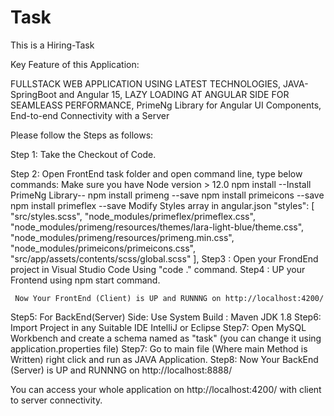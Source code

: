 # Task
This is a Hiring-Task


Key Feature of this Application:

FULLSTACK WEB APPLICATION USING LATEST TECHNOLOGIES, 
JAVA-SpringBoot and Angular 15,
LAZY LOADING AT ANGULAR SIDE FOR SEAMLEASS PERFORMANCE,
PrimeNg Library for Angular UI Components,
End-to-end Connectivity with a Server


Please follow the Steps as follows:

Step 1: Take the Checkout of Code.

Step 2: Open FrontEnd task folder and open command line, type below commands:
        Make sure you have Node version > 12.0
        npm install
        --Install PrimeNg Library--
        npm install primeng --save
        npm install primeicons --save
        npm install primeflex --save
        Modify Styles array in angular.json
          "styles": [
              "src/styles.scss",
              "node_modules/primeflex/primeflex.css",
              "node_modules/primeng/resources/themes/lara-light-blue/theme.css",
              "node_modules/primeng/resources/primeng.min.css",
              "node_modules/primeicons/primeicons.css",
              "src/app/assets/contents/scss/global.scss"
            ],
Step3 : Open your FrondEnd project in Visual Studio Code Using "code ." command.
Step4 : UP your Frontend using npm start command.
     
     Now Your FrontEnd (Client) is UP and RUNNNG on http://localhost:4200/
     
Step5: For BackEnd(Server) Side:
       Use System Build : Maven
       JDK 1.8
Step6: Import Project in any Suitable IDE IntelliJ or Eclipse
Step7: Open MySQL Workbench and create a schema named as "task" (you can change it using application.properties file)
Step7: Go to main file (Where main Method is Written)
       right click and run as JAVA Application.
Step8: Now Your BackEnd (Server) is UP and RUNNNG on http://localhost:8888/

You can access your whole application on http://localhost:4200/ with client to server connectivity.

